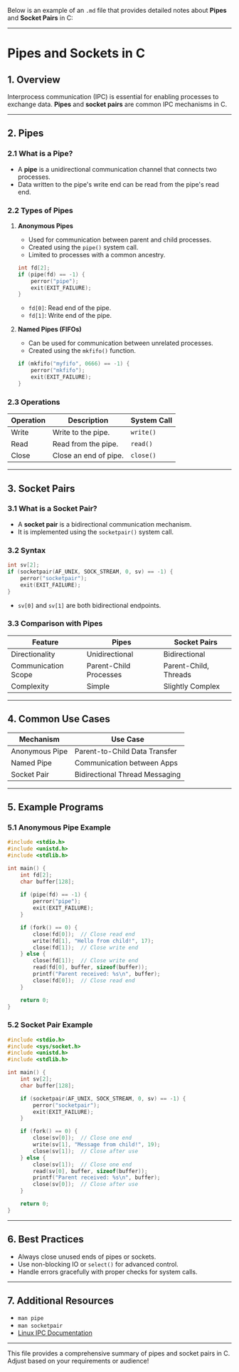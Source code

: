Below is an example of an `.md` file that provides detailed notes about **Pipes** and **Socket Pairs** in C:

---

# Pipes and Sockets in C

## 1. Overview

Interprocess communication (IPC) is essential for enabling processes to exchange data. **Pipes** and **socket pairs** are common IPC mechanisms in C.

---

## 2. Pipes

### 2.1 What is a Pipe?

- A **pipe** is a unidirectional communication channel that connects two processes.
- Data written to the pipe's write end can be read from the pipe's read end.

### 2.2 Types of Pipes

1. **Anonymous Pipes**  
   - Used for communication between parent and child processes.
   - Created using the `pipe()` system call.
   - Limited to processes with a common ancestry.

   ```c
   int fd[2];
   if (pipe(fd) == -1) {
       perror("pipe");
       exit(EXIT_FAILURE);
   }
   ```

   - `fd[0]`: Read end of the pipe.
   - `fd[1]`: Write end of the pipe.

2. **Named Pipes (FIFOs)**  
   - Can be used for communication between unrelated processes.
   - Created using the `mkfifo()` function.

   ```c
   if (mkfifo("myfifo", 0666) == -1) {
       perror("mkfifo");
       exit(EXIT_FAILURE);
   }
   ```

### 2.3 Operations

| Operation | Description          | System Call   |
|-----------|----------------------|---------------|
| Write     | Write to the pipe.   | `write()`     |
| Read      | Read from the pipe.  | `read()`      |
| Close     | Close an end of pipe.| `close()`     |

---

## 3. Socket Pairs

### 3.1 What is a Socket Pair?

- A **socket pair** is a bidirectional communication mechanism.
- It is implemented using the `socketpair()` system call.

### 3.2 Syntax

```c
int sv[2];
if (socketpair(AF_UNIX, SOCK_STREAM, 0, sv) == -1) {
    perror("socketpair");
    exit(EXIT_FAILURE);
}
```

- `sv[0]` and `sv[1]` are both bidirectional endpoints.

### 3.3 Comparison with Pipes

| Feature                | Pipes                   | Socket Pairs         |
|------------------------|-------------------------|----------------------|
| Directionality         | Unidirectional          | Bidirectional        |
| Communication Scope    | Parent-Child Processes  | Parent-Child, Threads|
| Complexity             | Simple                 | Slightly Complex     |

---

## 4. Common Use Cases

| Mechanism    | Use Case                          |
|--------------|-----------------------------------|
| Anonymous Pipe | Parent-to-Child Data Transfer   |
| Named Pipe   | Communication between Apps       |
| Socket Pair  | Bidirectional Thread Messaging   |

---

## 5. Example Programs

### 5.1 Anonymous Pipe Example

```c
#include <stdio.h>
#include <unistd.h>
#include <stdlib.h>

int main() {
    int fd[2];
    char buffer[128];
    
    if (pipe(fd) == -1) {
        perror("pipe");
        exit(EXIT_FAILURE);
    }

    if (fork() == 0) {
        close(fd[0]);  // Close read end
        write(fd[1], "Hello from child!", 17);
        close(fd[1]);  // Close write end
    } else {
        close(fd[1]);  // Close write end
        read(fd[0], buffer, sizeof(buffer));
        printf("Parent received: %s\n", buffer);
        close(fd[0]);  // Close read end
    }

    return 0;
}
```

### 5.2 Socket Pair Example

```c
#include <stdio.h>
#include <sys/socket.h>
#include <unistd.h>
#include <stdlib.h>

int main() {
    int sv[2];
    char buffer[128];

    if (socketpair(AF_UNIX, SOCK_STREAM, 0, sv) == -1) {
        perror("socketpair");
        exit(EXIT_FAILURE);
    }

    if (fork() == 0) {
        close(sv[0]);  // Close one end
        write(sv[1], "Message from child!", 19);
        close(sv[1]);  // Close after use
    } else {
        close(sv[1]);  // Close one end
        read(sv[0], buffer, sizeof(buffer));
        printf("Parent received: %s\n", buffer);
        close(sv[0]);  // Close after use
    }

    return 0;
}
```

---

## 6. Best Practices

- Always close unused ends of pipes or sockets.
- Use non-blocking IO or `select()` for advanced control.
- Handle errors gracefully with proper checks for system calls.

---

## 7. Additional Resources

- `man pipe`
- `man socketpair`
- [Linux IPC Documentation](https://man7.org/linux/man-pages/)

---

This file provides a comprehensive summary of pipes and socket pairs in C. Adjust based on your requirements or audience!